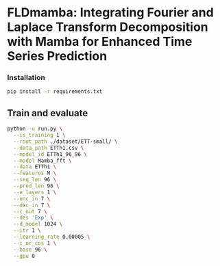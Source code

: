 # FLDmamba: Integrating Fourier and Laplace Transform Decomposition with Mamba for Enhanced Time Series Prediction



### Installation
```bash
pip install -r requirements.txt
```

## Train and evaluate
```bash
python -u run.py \
  --is_training 1 \
  --root_path ./dataset/ETT-small/ \
  --data_path ETTh1.csv \
  --model_id ETTh1_96_96 \
  --model Mamba_fft \
  --data ETTh1 \
  --features M \
  --seq_len 96 \
  --pred_len 96 \
  --e_layers 1 \
  --enc_in 7 \
  --dec_in 7 \
  --c_out 7 \
  --des 'Exp' \
  --d_model 1024 \
  --itr 1 \
  --learning_rate 0.00005 \
  --i_or_cos 1 \
  --base 96 \
  --gpu 0
```
